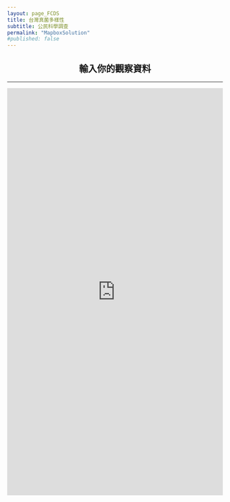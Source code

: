 ```yaml
---
layout: page_FCDS
title: 台灣真菌多樣性
subtitle: 公民科學調查
permalink: "MapboxSolution"
#published: false
---
```

<h2 style="text-align: center;">輸入你的觀察資料</h2>
<hr>
<div style="text-align:center;">
  <iframe frameborder="0" 
          height="950" 
          width="100%"
          scrolling="no" 
          style="overflow:hidden" 
          src="https://script.google.com/macros/s/AKfycbxJqAglqBDa4JNg1DJp0IsCdyMUfjoRFmXNkPFC9QYZseLuMmRTWFBepDE-nmvNICXk4A/exec"></iframe>
</div>

